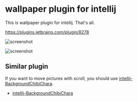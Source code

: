 # wallpaper plugin for intellij

This is wallpaper plugin for intellij. That's all.

https://plugins.jetbrains.com/plugin/8278

![screenshot](https://raw.githubusercontent.com/wiki/cocuh/intellij-wallpaper/img/illya.png)

![screenshot](https://raw.githubusercontent.com/wiki/cocuh/intellij-wallpaper/img/settings.png)

## Similar plugin
If you want to move pictures with scroll, you should use [intellij-BackgroundChibiChara](https://github.com/cocuh/intellij-background-chibichara).

- [intellij-BackgroundChibiChara](https://github.com/cocuh/intellij-background-chibichara)